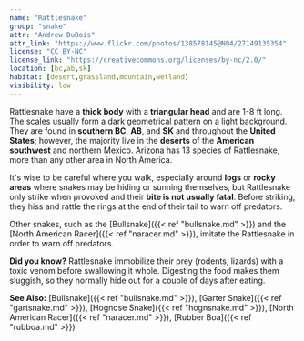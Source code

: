 ```yaml
---
name: "Rattlesnake"
group: "snake"
attr: "Andrew DuBois"
attr_link: "https://www.flickr.com/photos/138578145@N04/27149135354"
license: "CC BY-NC"
license_link: "https://creativecommons.org/licenses/by-nc/2.0/"
location: [bc,ab,sk]
habitat: [desert,grassland,mountain,wetland]
visibility: low
---
```

Rattlesnake have a **thick body** with a **triangular head** and are 1-8 ft long. The scales usually form a dark geometrical pattern on a light background. They are found in **southern BC**, **AB**, and **SK** and throughout the **United States**; however, the majority live in the **deserts** of the **American southwest** and northern Mexico. Arizona has 13 species of Rattlesnake, more than any other area in North America.

It's wise to be careful where you walk, especially around **logs** or **rocky areas** where snakes may be hiding or sunning themselves, but Rattlesnake only strike when provoked and their **bite is not usually fatal**. Before striking, they hiss and rattle the rings at the end of their tail to warn off predators.

Other snakes, such as the [Bullsnake]({{< ref "bullsnake.md" >}}) and the [North American Racer]({{< ref "naracer.md" >}}), imitate the Rattlesnake in order to warn off predators.

**Did you know?** Rattlesnake immobilize their prey (rodents, lizards) with a toxic venom before swallowing it whole. Digesting the food makes them sluggish, so they normally hide out for a couple of days after eating.

<!-- generated, do not edit -->
**See Also:**
[Bullsnake]({{< ref "bullsnake.md" >}}),
[Garter Snake]({{< ref "gartsnake.md" >}}),
[Hognose Snake]({{< ref "hognsnake.md" >}}),
[North American Racer]({{< ref "naracer.md" >}}),
[Rubber Boa]({{< ref "rubboa.md" >}})
